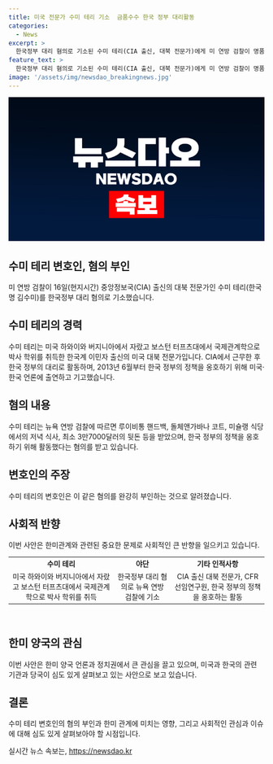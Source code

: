 ```yaml
---
title: 미국 전문가 수미 테리 기소  금품수수 한국 정부 대리활동
categories:
  - News
excerpt: >
  한국정부 대리 혐의로 기소된 수미 테리(CIA 출신, 대북 전문가)에게 미 연방 검찰이 명품가방, 저녁식사 등을 대가로 한국 정부를 위해 활동했다는 혐의를 제기했다. 수미 테리는 한미 양국에서 널리 알려진 인물로, CIA에서 근무한 경력을 가지고 있으며, 미 의회 청문회에도 출석한 바 있다. 그녀를 대리하는 변호인은 이를 강력히 부인하고 있다.
feature_text: >
  한국정부 대리 혐의로 기소된 수미 테리(CIA 출신, 대북 전문가)에게 미 연방 검찰이 명품가방, 저녁식사 등을 대가로 한국 정부를 위해 활동했다는 혐의를 제기했다. 수미 테리는 한미 양국에서 널리 알려진 인물로, CIA에서 근무한 경력을 가지고 있으며, 미 의회 청문회에도 출석한 바 있다. 그녀를 대리하는 변호인은 이를 강력히 부인하고 있다.
image: '/assets/img/newsdao_breakingnews.jpg'
---
```


<p><img src="/assets/img/newsdao_breakingnews.jpg" alt="ontimetimes 속보" /></p>

<h2 data-ke-size="size26">수미 테리 변호인, 혐의 부인</h2>

<p data-ke-size="size16">미 연방 검찰이 16일(현지시간) 중앙정보국(CIA) 출신의 대북 전문가인 수미 테리(한국명 김수미)를 한국정부 대리 혐의로 기소했습니다.</p>

<h2 data-ke-size="size24">수미 테리의 경력</h2>

<p data-ke-size="size16">수미 테리는 미국 하와이와 버지니아에서 자랐고 보스턴 터프츠대에서 국제관계학으로 박사 학위를 취득한 한국계 이민자 출신의 미국 대북 전문가입니다. CIA에서 근무한 후 한국 정부의 대리로 활동하며, 2013년 6월부터 한국 정부의 정책을 옹호하기 위해 미국·한국 언론에 출연하고 기고했습니다.</p>

<h2 data-ke-size="size24">혐의 내용</h2>

<p data-ke-size="size16">수미 테리는 뉴욕 연방 검찰에 따르면 루이비통 핸드백, 돌체앤가바나 코트, 미슐랭 식당에서의 저녁 식사, 최소 3만7000달러의 뒷돈 등을 받았으며, 한국 정부의 정책을 옹호하기 위해 활동했다는 혐의를 받고 있습니다.</p>

<h2 data-ke-size="size24">변호인의 주장</h2>

<p data-ke-size="size16">수미 테리의 변호인은 이 같은 혐의를 완강히 부인하는 것으로 알려졌습니다.</p>

<h2 data-ke-size="size24">사회적 반향</h2>

<p data-ke-size="size16">이번 사안은 한미관계와 관련된 중요한 문제로 사회적인 큰 반향을 일으키고 있습니다.</p>

<table style="width: 100%;" data-ke-size="size16">
<tbody>
<tr>
<td style="text-align: center; height: 17px;"><b>수미 테리</b></td>
<td style="text-align: center; height: 17px;"><b>야단</b></td>
<td style="text-align: center; height: 17px;"><b>기타 인적사항</b></td>
</tr>
<tr>
<td style="text-align: center; height: 17px;">미국 하와이와 버지니아에서 자랐고 보스턴 터프츠대에서 국제관계학으로 박사 학위를 취득</td>
<td style="text-align: center; height: 17px;">한국정부 대리 혐의로 뉴욕 연방 검찰에 기소</td>
<td style="text-align: center; height: 17px;">CIA 출신 대북 전문가, CFR 선임연구원, 한국 정부의 정책을 옹호하는 활동</td>
</tr>
</tbody>
</table>

<p data-ke-size="size16">&nbsp;</p>

<h2 data-ke-size="size24">한미 양국의 관심</h2>

<p data-ke-size="size16">이번 사안은 한미 양국 언론과 정치권에서 큰 관심을 끌고 있으며, 미국과 한국의 관련 기관과 당국이 심도 있게 살펴보고 있는 사안으로 보고 있습니다.</p>

<h2 data-ke-size="size24">결론</h2>

<p data-ke-size="size16">수미 테리 변호인의 혐의 부인과 한미 관계에 미치는 영향, 그리고 사회적인 관심과 이슈에 대해 심도 있게 살펴보아야 할 시점입니다.</p>
실시간 뉴스 속보는, <a href="https://newsdao.kr" rel="dofollow">https://newsdao.kr</a>


